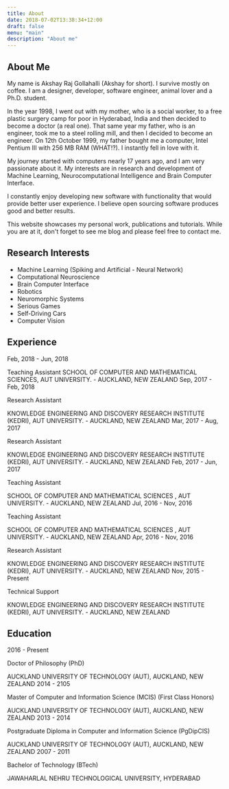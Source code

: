 ```yaml
---
title: About
date: 2018-07-02T13:38:34+12:00
draft: false
menu: "main"
description: "About me"
---
```


## About Me

My name is Akshay Raj Gollahalli (Akshay for short). I survive mostly on coffee. I am a designer, developer, software engineer, animal lover and a Ph.D. student.

In the year 1998, I went out with my mother, who is a social worker, to a free plastic surgery camp for poor in Hyderabad, India and then decided to become a doctor (a real one). That same year my father, who is an engineer, took me to a steel rolling mill, and then I decided to become an engineer. On 12th October 1999, my father bought me a computer, Intel Pentium III with 256 MB RAM (WHAT!?). I instantly fell in love with it.

My journey started with computers nearly 17 years ago, and I am very passionate about it. My interests are in research and development of Machine Learning, Neurocomputational Intelligence and Brain Computer Interface.

I constantly enjoy developing new software with functionality that would provide better user experience. I believe open sourcing software produces good and better results.

This website showcases my personal work, publications and tutorials. While you are at it, don't forget to see me blog and please feel free to contact me.

## Research Interests

- Machine Learning (Spiking and Artificial - Neural Network)
- Computational Neuroscience
- Brain Computer Interface
- Robotics
- Neuromorphic Systems
- Serious Games
- Self-Driving Cars
- Computer Vision

## Experience

Feb, 2018 - Jun, 2018

Teaching Assistant
SCHOOL OF COMPUTER AND MATHEMATICAL SCIENCES, AUT UNIVERSITY. - AUCKLAND, NEW ZEALAND
Sep, 2017 - Feb, 2018

Research Assistant

KNOWLEDGE ENGINEERING AND DISCOVERY RESEARCH INSTITUTE (KEDRI), AUT UNIVERSITY. - AUCKLAND, NEW ZEALAND
Mar, 2017 - Aug, 2017

Research Assistant

KNOWLEDGE ENGINEERING AND DISCOVERY RESEARCH INSTITUTE (KEDRI), AUT UNIVERSITY. - AUCKLAND, NEW ZEALAND
Feb, 2017 - Jun, 2017

Teaching Assistant

SCHOOL OF COMPUTER AND MATHEMATICAL SCIENCES , AUT UNIVERSITY. - AUCKLAND, NEW ZEALAND
Jul, 2016 - Nov, 2016

Teaching Assistant

SCHOOL OF COMPUTER AND MATHEMATICAL SCIENCES , AUT UNIVERSITY. - AUCKLAND, NEW ZEALAND
Apr, 2016 - Nov, 2016

Research Assistant

KNOWLEDGE ENGINEERING AND DISCOVERY RESEARCH INSTITUTE (KEDRI), AUT UNIVERSITY. - AUCKLAND, NEW ZEALAND
Nov, 2015 - Present

Technical Support

KNOWLEDGE ENGINEERING AND DISCOVERY RESEARCH INSTITUTE (KEDRI), AUT UNIVERSITY. - AUCKLAND, NEW ZEALAND

## Education

2016 - Present

Doctor of Philosophy (PhD)

AUCKLAND UNIVERSITY OF TECHNOLOGY (AUT), AUCKLAND, NEW ZEALAND
2014 - 2105

Master of Computer and Information Science (MCIS) (First Class Honors)

AUCKLAND UNIVERSITY OF TECHNOLOGY (AUT), AUCKLAND, NEW ZEALAND
2013 - 2014

Postgraduate Diploma in Computer and Information Science (PgDipCIS)

AUCKLAND UNIVERSITY OF TECHNOLOGY (AUT), AUCKLAND, NEW ZEALAND
2007 - 2011

Bachelor of Technology (BTech)

JAWAHARLAL NEHRU TECHNOLOGICAL UNIVERSITY, HYDERABAD
